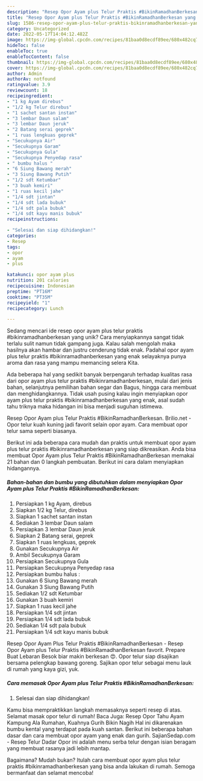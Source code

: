 ```yaml
---
description: "Resep Opor Ayam plus Telur Praktis #BikinRamadhanBerkesan yang Lezat"
title: "Resep Opor Ayam plus Telur Praktis #BikinRamadhanBerkesan yang Lezat"
slug: 1586-resep-opor-ayam-plus-telur-praktis-bikinramadhanberkesan-yang-lezat
category: Uncategorized
date: 2022-05-17T14:04:12.482Z
image: https://img-global.cpcdn.com/recipes/81baa0d8ecdf89ee/680x482cq70/opor-ayam-plus-telur-praktis-bikinramadhanberkesan-foto-resep-utama.jpg
hideToc: false
enableToc: true
enableTocContent: false
thumbnail: https://img-global.cpcdn.com/recipes/81baa0d8ecdf89ee/680x482cq70/opor-ayam-plus-telur-praktis-bikinramadhanberkesan-foto-resep-utama.jpg
cover: https://img-global.cpcdn.com/recipes/81baa0d8ecdf89ee/680x482cq70/opor-ayam-plus-telur-praktis-bikinramadhanberkesan-foto-resep-utama.jpg
author: Admin
authorAv: notfound
ratingvalue: 3.9
reviewcount: 18
recipeingredient:
- "1 kg Ayam direbus"
- "1/2 kg Telur direbus"
- "1 sachet santan instan"
- "3 lembar Daun salam"
- "3 lembar Daun jeruk"
- "2 Batang serai geprek"
- "1 ruas lengkuas geprek"
- "Secukupnya Air"
- "Secukupnya Garam"
- "Secukupnya Gula"
- "Secukupnya Penyedap rasa"
- " bumbu halus "
- "6 Siung Bawang merah"
- "3 Siung Bawang Putih"
- "1/2 sdt Ketumbar"
- "3 buah kemiri"
- "1 ruas kecil jahe"
- "1/4 sdt jintan"
- "1/4 sdt lada bubuk"
- "1/4 sdt pala bubuk"
- "1/4 sdt kayu manis bubuk"
recipeinstructions:

- "Selesai dan siap dihidangkan!"
categories:
- Resep
tags:
- opor
- ayam
- plus

katakunci: opor ayam plus 
nutrition: 201 calories
recipecuisine: Indonesian
preptime: "PT16M"
cooktime: "PT35M"
recipeyield: "1"
recipecategory: Lunch

---
```





Sedang mencari ide resep opor ayam plus telur praktis #bikinramadhanberkesan yang unik? Cara menyiapkannya sangat tidak terlalu sulit namun tidak gampang juga. Kalau salah mengolah maka hasilnya akan hambar dan justru cenderung tidak enak. Padahal opor ayam plus telur praktis #bikinramadhanberkesan yang enak selayaknya punya aroma dan rasa yang mampu memancing selera Kita.





Ada beberapa hal yang sedikit banyak berpengaruh terhadap kualitas rasa dari opor ayam plus telur praktis #bikinramadhanberkesan, mulai dari jenis bahan, selanjutnya pemilihan bahan segar dan Bagus, hingga cara membuat dan menghidangkannya. Tidak usah pusing kalau ingin menyiapkan opor ayam plus telur praktis #bikinramadhanberkesan yang enak,      asal sudah tahu triknya maka hidangan ini bisa menjadi suguhan istimewa.














Resep Opor Ayam plus Telur Praktis #BikinRamadhanBerkesan. Brilio.net - Opor telur kuah kuning jadi favorit selain opor ayam. Cara membuat opor telur sama seperti biasanya.






Berikut ini ada beberapa cara mudah dan praktis untuk membuat opor ayam plus telur praktis #bikinramadhanberkesan yang siap dikreasikan. Anda bisa membuat Opor Ayam plus Telur Praktis #BikinRamadhanBerkesan memakai 21 bahan dan 0 langkah pembuatan. Berikut ini cara dalam menyiapkan hidangannya.

<!--inarticleads1-->

##### Bahan-bahan dan bumbu yang dibutuhkan dalam menyiapkan Opor Ayam plus Telur Praktis #BikinRamadhanBerkesan:

1. Persiapkan 1 kg Ayam, direbus
1. Siapkan 1/2 kg Telur, direbus
1. Siapkan 1 sachet santan instan
1. Sediakan 3 lembar Daun salam
1. Persiapkan 3 lembar Daun jeruk
1. Siapkan 2 Batang serai, geprek
1. Siapkan 1 ruas lengkuas, geprek
1. Gunakan Secukupnya Air
1. Ambil Secukupnya Garam
1. Persiapkan Secukupnya Gula
1. Persiapkan Secukupnya Penyedap rasa
1. Persiapkan  bumbu halus :
1. Gunakan 6 Siung Bawang merah
1. Gunakan 3 Siung Bawang Putih
1. Sediakan 1/2 sdt Ketumbar
1. Gunakan 3 buah kemiri
1. Siapkan 1 ruas kecil jahe
1. Persiapkan 1/4 sdt jintan
1. Persiapkan 1/4 sdt lada bubuk
1. Sediakan 1/4 sdt pala bubuk
1. Persiapkan 1/4 sdt kayu manis bubuk


Resep Opor Ayam Plus Telur Praktis #BikinRamadhanBerkesan - Resep Opor Ayam plus Telur Praktis #BikinRamadhanBerkesan favorit. Prepare Buat Lebaran Besok biar makin berkesan 😍. Opor telur siap disajikan bersama pelengkap bawang goreng. Sajikan opor telur sebagai menu lauk di rumah yang kaya gizi, yuk. 

<!--inarticleads2-->

##### Cara memasak Opor Ayam plus Telur Praktis #BikinRamadhanBerkesan:


1. Selesai dan siap dihidangkan!

Kamu bisa mempraktikkan langkah memasaknya seperti resep di atas. Selamat masak opor telur di rumah! Baca Juga: Resep Opor Tahu Ayam Kampung Ala Rumahan, Kuahnya Gurih Bikin Nagih Hal ini dikarenakan bumbu kental yang terdapat pada kuah santan. Berikut ini beberapa bahan dasar dan cara membuat opor ayam yang enak dan gurih. SajianSedap.com - Resep Telur Dadar Opor ini adalah menu serba telur dengan isian beragam yang membuat rasanya jadi lebih mantap. 

Bagaimana? Mudah bukan? Itulah cara membuat opor ayam plus telur praktis #bikinramadhanberkesan yang bisa anda lakukan di rumah. Semoga bermanfaat dan selamat mencoba!
